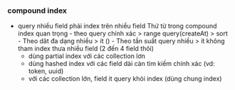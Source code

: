 ### compound index
- query nhiều field phải index trên nhiều field
    Thứ từ trong compound index quan trọng
        - theo query chính xác > range query(createAt) > sort
        - Theo dât đa dạng nhiều > ít ()
        - Theo tần suất query nhiều > ít
        không tham index thưa nhiều field (2 đến 4 field thôi)
    - dùng partial index với các collection lơn
    - dùng hashed index với các field dài càn tìm kiếm chính xác (vd: token, uuid)
    - với các collection lớn, field it query khỏi index (dùng chung index)